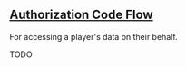 ## [Authorization Code Flow](https://develop.battle.net/documentation/guides/using-oauth/authorization-code-flow)

For accessing a player's data on their behalf.  

TODO
